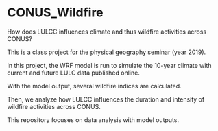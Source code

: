# CONUS_Wildfire
How does LULCC influences climate and thus wildfire activities across CONUS? 

This is a class project for the physical geography seminar (year 2019). 

In this project, the WRF model is run to simulate the 10-year climate with current and future LULC data published online. 

With the model output, several wildfire indices are calculated. 

Then, we analyze how LULCC influences the duration and intensity of wildfire activities across CONUS.

This repository focuses on data analysis with model outputs. 
